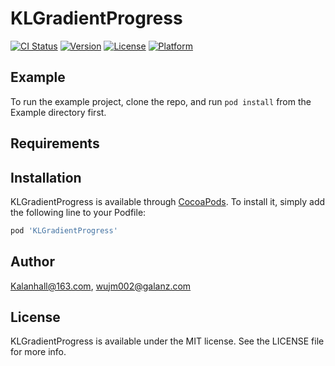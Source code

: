 # KLGradientProgress

[![CI Status](https://img.shields.io/travis/Kalanhall@163.com/KLGradientProgress.svg?style=flat)](https://travis-ci.org/Kalanhall@163.com/KLGradientProgress)
[![Version](https://img.shields.io/cocoapods/v/KLGradientProgress.svg?style=flat)](https://cocoapods.org/pods/KLGradientProgress)
[![License](https://img.shields.io/cocoapods/l/KLGradientProgress.svg?style=flat)](https://cocoapods.org/pods/KLGradientProgress)
[![Platform](https://img.shields.io/cocoapods/p/KLGradientProgress.svg?style=flat)](https://cocoapods.org/pods/KLGradientProgress)

## Example

To run the example project, clone the repo, and run `pod install` from the Example directory first.

## Requirements

## Installation

KLGradientProgress is available through [CocoaPods](https://cocoapods.org). To install
it, simply add the following line to your Podfile:

```ruby
pod 'KLGradientProgress'
```

## Author

Kalanhall@163.com, wujm002@galanz.com

## License

KLGradientProgress is available under the MIT license. See the LICENSE file for more info.
